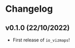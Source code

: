 # Changelog

<!--next-version-placeholder-->

## v0.1.0 (22/10/2022)

- First release of `io_vizmaps`!